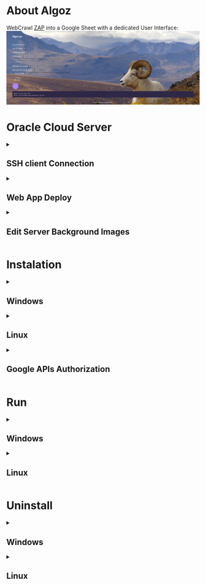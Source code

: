 # About Algoz

WebCrawl [ZAP](https://zapimoveis.com.br/) into a Google Sheet with a dedicated User Interface:
![Teaser](readme-imgs/Teaser.PNG)

# Oracle Cloud Server
<details>
    <summary><h2>SSH client Connection</h2></summary>

Install a SSH Client Software, for example [PortX](https://portx.online/en/) (cross platform):

[![PortX_Download](readme-imgs/PortX-Walkthrough/PortX_Download.png)](https://portx.online/en/download/)

<details>
    <summary><h3>Connect to File Session</h3></summary>

![PortX_FileSession-1](readme-imgs/PortX-Walkthrough/PortX_FileSession-1.png)

![PortX_FileSession-2](readme-imgs/PortX-Walkthrough/PortX_FileSession-2.png)

![PortX_FileSession-3](readme-imgs/PortX-Walkthrough/PortX_FileSession-3.png)

![PortX_FileSession-4](readme-imgs/PortX-Walkthrough/PortX_FileSession-4.png)

![PortX_FileSession-5](readme-imgs/PortX-Walkthrough/PortX_FileSession-5.png)

![PortX_FileSession-6](readme-imgs/PortX-Walkthrough/PortX_FileSession-6.png)

![PortX_FileSession-8](readme-imgs/PortX-Walkthrough/PortX_FileSession-8.png)

![PortX_FileSession-9](readme-imgs/PortX-Walkthrough/PortX_FileSession-9.png)

![PortX_FileSession-10](readme-imgs/PortX-Walkthrough/PortX_FileSession-10.png)

![PortX_FileSession-11](readme-imgs/PortX-Walkthrough/PortX_FileSession-11.png)

![PortX_FileSession-12](readme-imgs/PortX-Walkthrough/PortX_FileSession-12.png)

![PortX_FileSession-13](readme-imgs/PortX-Walkthrough/PortX_FileSession-13.png)

![PortX_FileSession-14](readme-imgs/PortX-Walkthrough/PortX_FileSession-14.png)

![PortX_FileSession-15](readme-imgs/PortX-Walkthrough/PortX_FileSession-15.png)
</details>

<details>
    <summary><h3>Connect to Terminal Session</h3></summary>

![PortX_FileSession-1](readme-imgs/PortX-Walkthrough/PortX_FileSession-1.png)

![PortX_FileSession-2](readme-imgs/PortX-Walkthrough/PortX_FileSession-2.png)

![PortX_FileSession-3](readme-imgs/PortX-Walkthrough/PortX_FileSession-3.png)

![PortX_TerminalSession-4](readme-imgs/PortX-Walkthrough/PortX_TerminalSession-4.png)

![PortX_TerminalSession-5](readme-imgs/PortX-Walkthrough/PortX_TerminalSession-5.png)

![PortX_TerminalSession-6](readme-imgs/PortX-Walkthrough/PortX_TerminalSession-6.png)

![PortX_TerminalSession-8](readme-imgs/PortX-Walkthrough/PortX_TerminalSession-8.png)

![PortX_TerminalSession-9](readme-imgs/PortX-Walkthrough/PortX_TerminalSession-9.png)

![PortX_TerminalSession-10](readme-imgs/PortX-Walkthrough/PortX_TerminalSession-10.png)
</details>
</details>

<details>
    <summary><h2>Web App Deploy</h2></summary>

1. Connect to Terminal Session

    * Shell Scripts for Web App Deploy:

        * Paste in Terminal Session the following command
            ```cmd
            sudo vi /home/ubuntu/Algoz/Executables/Linux/algoz.run.service.sh

            ```
        * Exit VIM:
        
            <kbd>Esc</kbd> + <kbd>:</kbd> + <kbd>w</kbd> + <kbd>q</kbd> + <kbd>↵ Enter</kbd>


    * Systemctl Service of Web App:

        * Edit Service:

            Paste in Terminal Session the following command
            ```cmd
            sudo vi /lib/systemd/system/algoz.service

            ```
        * Exit VIM:

            <kbd>Esc</kbd> + <kbd>:</kbd> + <kbd>w</kbd> + <kbd>q</kbd> + <kbd>↵ Enter</kbd>

        * Save Service Edition:

            Paste in Terminal Session the following command
            ```cmd
            sudo systemctl daemon-reload
            sudo systemctl restart algoz.service

            ```

        * Service Status:

            Paste in Terminal Session the following command
            ```cmd
            systemctl status algoz.service

            ```



</details>

<details>
    <summary><h2>Edit Server Background Images</h2></summary>

1. Connect to File Session

2. Go to this path:
    ```path
    /home/ubuntu/Algoz/server/ui/build/static/bck-ground-imgs
    ```

    ![Change-BckImgs](readme-imgs/PortX-Walkthrough/Change-BckImgs.PNG)

</details>

# Instalation
<details>
    <summary><h2>Windows</h2></summary>

* Go to CMD (command prompt):
  * <kbd>⊞ Win</kbd> + <kbd>R</kbd>
  * Search: `cmd` 
  * <kbd>Ctrl</kbd> + <kbd>⇧ Shift</kbd> + <kbd>↵ Enter</kbd>

* Copy-Paste the following comands: 
    ```cmd
    powershell -command "Invoke-WebRequest -Uri https://raw.githubusercontent.com/pauloavila88/algoz/main/Executables/Windows/algoz.install.bat -OutFile ~\algoz_installer.bat"
    %UserProfile%\algoz_installer.bat && del %UserProfile%\algoz_installer.bat

    ```

* Take a loot at `Google APIs Authorization`
</details>

<details>
    <summary><h2>Linux</h2></summary>

* Go to CMD (command prompt):
  * <kbd>Ctrl</kbd> + <kbd>Alt</kbd> + <kbd>T</kbd>

* Copy-Paste the following comands: 
    ```sh
    wget https://raw.githubusercontent.com/pauloavila88/algoz/main/Executables/Linux/algoz.install.sh -O ~/algoz_installer.sh
    bash ~/algoz_installer.sh && rm -r ~/algoz_installer.sh

    ```

* Take a loot at `Google APIs Authorization`
</details>

<details>
    <summary><h2>Google APIs Authorization</h2></summary>

* While instalation will be requested to insert Google Cloud APIs Credentials JSON file in a specific folder:

    ![Credentials Request](readme-imgs/G-APIS_client_secret.PNG)

* Authenticate the Google Sheets/Drive that will be associated with App:
    * Get Google APIs Authorization Code:

        ![Get Authorization Code](readme-imgs/G-APIS_Get-AuthorizationCode.PNG)

    * Set Google APIs Authorization Code:

        ![Set Authorization Code](readme-imgs/G-APIS_Set-AuthorizationCode.PNG)


* ***Instalation Completed:***
    ![Instalation Completed](readme-imgs/G-APIS_InstalationComplete.PNG)
</details>

# Run
<details>
    <summary><h2>Windows</h2></summary>

* Go to CMD (command prompt):
  * <kbd>⊞ Win</kbd> + <kbd>R</kbd>
  * Search: `cmd` 
  * <kbd>Ctrl</kbd> + <kbd>⇧ Shift</kbd> + <kbd>↵ Enter</kbd>

* Copy-Paste the following comands: 
    ```cmd
    %UserProfile%\Algoz\Executables\Windows\algoz.run.bat

    ```
</details>
<details>
    <summary><h2>Linux</h2></summary>

* Go to CMD (command prompt):
  * <kbd>Ctrl</kbd> + <kbd>Alt</kbd> + <kbd>T</kbd>

* Copy-Paste the following comands: 
    ```sh
    bash ~/Algoz/Executables/Linux/algoz.run.sh

    ```
</details>

# Uninstall
<details>
    <summary><h2>Windows</h2></summary>

* Go to CMD (command prompt):
  * <kbd>⊞ Win</kbd> + <kbd>R</kbd>
  * Search: `cmd` 
  * <kbd>Ctrl</kbd> + <kbd>⇧ Shift</kbd> + <kbd>↵ Enter</kbd>

* Copy-Paste the following comands: 
    ```cmd
    %UserProfile%\Algoz\Executables\Windows\algoz.uninstall.bat

    ```
</details>
<details>
    <summary><h2>Linux</h2></summary>

* Go to CMD (command prompt):
  * <kbd>Ctrl</kbd> + <kbd>Alt</kbd> + <kbd>T</kbd>

* Copy-Paste the following comands: 
    ```sh
    bash ~/Algoz/Executables/Linux/algoz.uninstall.sh

    ```
</details>
